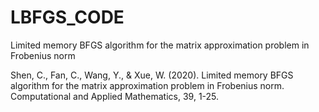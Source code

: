 # LBFGS_CODE

Limited memory BFGS algorithm for the matrix approximation problem in Frobenius norm

Shen, C., Fan, C., Wang, Y., & Xue, W. (2020). Limited memory BFGS algorithm for the matrix approximation problem in Frobenius norm. Computational and Applied Mathematics, 39, 1-25.
